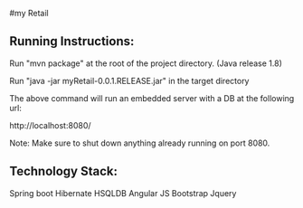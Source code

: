 #my Retail
 
 Running Instructions:
 --------------------
 
Run "mvn package" at the root of the project directory. (Java release 1.8)

Run "java -jar myRetail-0.0.1.RELEASE.jar" in the target directory

The above command will run an embedded server with a DB at the following url:

http://localhost:8080/

Note: Make sure to shut down anything already running on port 8080.

 Technology Stack:
 ----------------
 
Spring boot
Hibernate
HSQLDB
Angular JS
Bootstrap
Jquery
